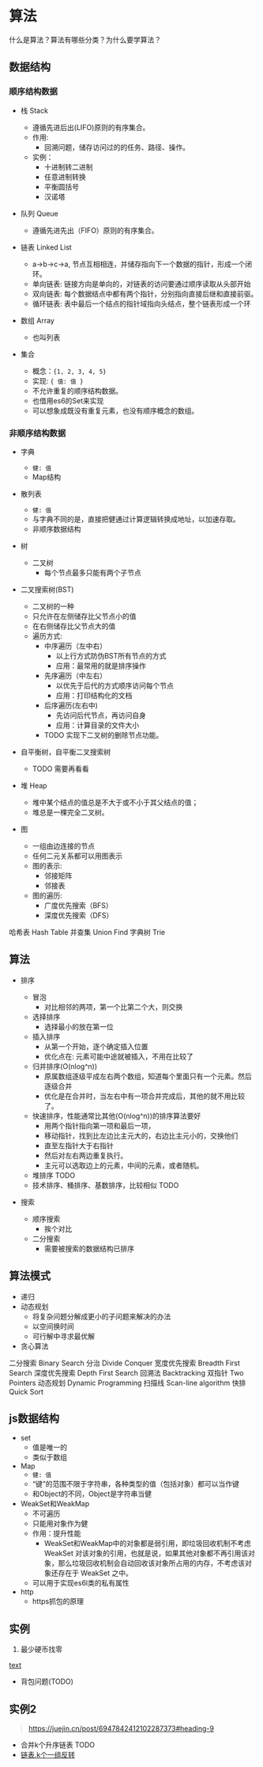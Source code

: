 # 算法

什么是算法？算法有哪些分类？为什么要学算法？

## 数据结构

### 顺序结构数据

- 栈 Stack
  - 遵循先进后出(LIFO)原则的有序集合。
  - 作用:
    - 回溯问题，储存访问过的的任务、路径、操作。
  - 实例：
    - 十进制转二进制
    - 任意进制转换
    - 平衡圆括号
    - 汉诺塔
- 队列 Queue
  - 遵循先进先出（FIFO）原则的有序集合。
- 链表 Linked List
  - a->b->c->a, 节点互相相连，并储存指向下一个数据的指针，形成一个闭环。
  - 单向链表: 链接方向是单向的，对链表的访问要通过顺序读取从头部开始
  - 双向链表: 每个数据结点中都有两个指针，分别指向直接后继和直接前驱。
  - 循环链表: 表中最后一个结点的指针域指向头结点，整个链表形成一个环
- 数组 Array
  - 也叫列表

- 集合
  - 概念：`{1, 2, 3, 4, 5}`
  - 实现: `{ 值: 值 }`
  - 不允许重复的顺序结构数据。
  - 也借用es6的Set来实现
  - 可以想象成既没有重复元素，也没有顺序概念的数组。

### 非顺序结构数据

- 字典
  - `健: 值`
  - Map结构
- 散列表
  - `健: 值`
  - 与字典不同的是，直接把健通过计算逻辑转换成地址，以加速存取。
  - 非顺序数据结构

- 树
  - 二叉树
    - 每个节点最多只能有两个子节点

- 二叉搜索树(BST)
  - 二叉树的一种
  - 只允许在左侧储存比父节点小的值
  - 在右侧储存比父节点大的值
  - 遍历方式:
    - 中序遍历（左中右）
      - 以上行方式防伪BST所有节点的方式
      - 应用：最常用的就是排序操作
    - 先序遍历（中左右）
      - 以优先于后代的方式顺序访问每个节点
      - 应用：打印结构化的文档
    - 后序遍历(左右中)
      - 先访问后代节点，再访问自身
      - 应用：计算目录的文件大小
    - TODO 实现下二叉树的删除节点功能。

- 自平衡树，自平衡二叉搜索树
  - TODO 需要再看看

- 堆 Heap
  - 堆中某个结点的值总是不大于或不小于其父结点的值；
  - 堆总是一棵完全二叉树。

- 图
  - 一组由边连接的节点
  - 任何二元关系都可以用图表示
  - 图的表示:
    - 邻接矩阵
    - 邻接表
  - 图的遍历:
    - 广度优先搜索（BFS）
    - 深度优先搜索（DFS）


哈希表 Hash Table
并查集 Union Find
字典树 Trie

## 算法

- 排序
  - 冒泡
    - 对比相邻的两项，第一个比第二个大，则交换
  - 选择排序
    - 选择最小的放在第一位
  - 插入排序
    - 从第一个开始，逐个确定插入位置
    - 优化点在: 元素可能中途就被插入，不用在比较了
  - 归并排序(O(nlog^n))
    - 原属数组逐级平成左右两个数组，知道每个里面只有一个元素。然后逐级合并
    - 优化是在合并时，当左右中有一项合并完成后，其他的就不用比较了。
  - 快速排序，性能通常比其他(O(nlog^n))的排序算法要好
    - 用两个指针指向第一项和最后一项，
    - 移动指针，找到比左边比主元大的，右边比主元小的，交换他们
    - 直至左指针大于右指针
    - 然后对左右两边重复执行。
    - 主元可以选取边上的元素，中间的元素，或者随机。
  - 堆排序 TODO
  - 技术排序、桶排序、基数排序，比较相似 TODO

- 搜索
  - 顺序搜索
    - 挨个对比
  - 二分搜索
    - 需要被搜索的数据结构已排序

## 算法模式

- 递归
- 动态规划
  - 将复杂问题分解成更小的子问题来解决的办法
  - 以空间换时间
  - 可行解中寻求最优解
- 贪心算法

二分搜索 Binary Search
分治 Divide Conquer
宽度优先搜索 Breadth First Search
深度优先搜索 Depth First Search
回溯法 Backtracking
双指针 Two Pointers
动态规划 Dynamic Programming
扫描线 Scan-line algorithm
快排 Quick Sort

## js数据结构

- set
  - 值是唯一的
  - 类似于数组
- Map
  - `健: 值`
  - “键”的范围不限于字符串，各种类型的值（包括对象）都可以当作键
  - 和Object的不同，Object是字符串当健
- WeakSet和WeakMap
  - 不可遍历
  - 只能用对象作为健
  - 作用：提升性能
    - WeakSet和WeakMap中的对象都是弱引用，即垃圾回收机制不考虑 WeakSet 对该对象的引用，也就是说，如果其他对象都不再引用该对象，那么垃圾回收机制会自动回收该对象所占用的内存，不考虑该对象还存在于 WeakSet 之中。
  - 可以用于实现es6l类的私有属性
- http
  - https抓包的原理

## 实例


1. 最少硬币找零

  [text](./calc.js)

- 背包问题(TODO)

## 实例2

> <https://juejin.cn/post/6947842412102287373#heading-9>

- 合并k个升序链表 TODO
- [链表.k个一组反转](./链表.k个一组反转.js)